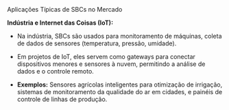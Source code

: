 <div class="cabecalho">
Aplicações Típicas de SBCs no Mercado
</div>
<div class= "conteudo regular">

**Indústria e Internet das Coisas (IoT):**

- Na indústria, SBCs são usados para monitoramento de máquinas, coleta de dados de sensores (temperatura, pressão, umidade).

- Em projetos de IoT, eles servem como gateways para conectar dispositivos menores e sensores à nuvem, permitindo a análise de dados e o controle remoto.

- **Exemplos:** Sensores agrícolas inteligentes para otimização de irrigação, sistemas de monitoramento da qualidade do ar em cidades, e painéis de controle de linhas de produção.

</div>
